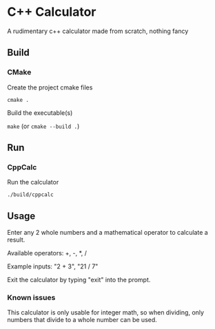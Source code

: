 # C++ Calculator

A rudimentary c++ calculator made from scratch, nothing fancy

## Build

### CMake

Create the project cmake files

`cmake .`

Build the executable(s)

`make` (or `cmake --build .`)

## Run

### CppCalc

Run the calculator

`./build/cppcalc`

## Usage

Enter any 2 whole numbers and a mathematical operator to calculate a result.

Available operators: +, -, *, /

Example inputs: "2 + 3", "21 / 7"

Exit the calculator by typing "exit" into the prompt.

### Known issues

This calculator is only usable for integer math, so when dividing, only numbers that divide to a whole number can be used.